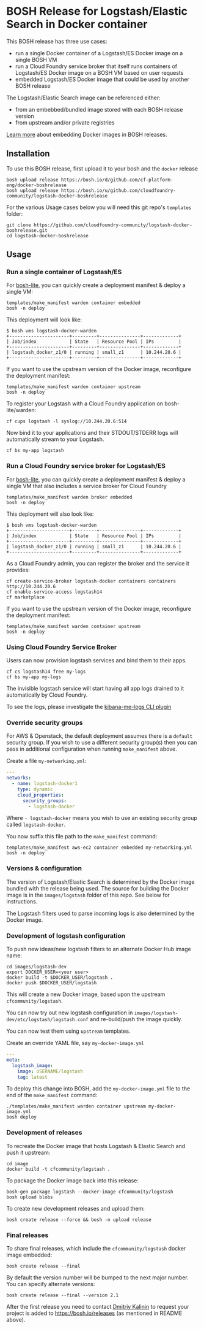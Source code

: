 BOSH Release for Logstash/Elastic Search in Docker container
============================================================

This BOSH release has three use cases:

-	run a single Docker container of a Logstash/ES Docker image on a single BOSH VM
-	run a Cloud Foundry service broker that itself runs containers of Logstash/ES Docker image on a BOSH VM based on user requests
-	embedded Logstash/ES Docker image that could be used by another BOSH release

The Logstash/Elastic Search image can be referenced either:

-	from an embebbed/bundled image stored with each BOSH release version
-	from upstream and/or private registries

[Learn more](https://blog.starkandwayne.com/2015/04/28/embed-docker-into-bosh-releases/) about embedding Docker images in BOSH releases.

Installation
------------

To use this BOSH release, first upload it to your bosh and the `docker` release

```
bosh upload release https://bosh.io/d/github.com/cf-platform-eng/docker-boshrelease
bosh upload release https://bosh.io/u/github.com/cloudfoundry-community/logstash-docker-boshrelease
```

For the various Usage cases below you will need this git repo's `templates` folder:

```
git clone https://github.com/cloudfoundry-community/logstash-docker-boshrelease.git
cd logstash-docker-boshrelease
```

Usage
-----

### Run a single container of Logstash/ES

For [bosh-lite](https://github.com/cloudfoundry/bosh-lite), you can quickly create a deployment manifest & deploy a single VM:

```
templates/make_manifest warden container embedded
bosh -n deploy
```

This deployment will look like:

```
$ bosh vms logstash-docker-warden
+----------------------+---------+---------------+-------------+
| Job/index            | State   | Resource Pool | IPs         |
+----------------------+---------+---------------+-------------+
| logstash_docker_z1/0 | running | small_z1      | 10.244.20.6 |
+----------------------+---------+---------------+-------------+
```

If you want to use the upstream version of the Docker image, reconfigure the deployment manifest:

```
templates/make_manifest warden container upstream
bosh -n deploy
```

To register your Logstash with a Cloud Foundry application on bosh-lite/warden:

```
cf cups logstash -l syslog://10.244.20.6:514
```

Now bind it to your applications and their STDOUT/STDERR logs will automatically stream to your Logstash.

```
cf bs my-app logstash
```

### Run a Cloud Foundry service broker for Logstash/ES

For [bosh-lite](https://github.com/cloudfoundry/bosh-lite), you can quickly create a deployment manifest & deploy a single VM that also includes a service broker for Cloud Foundry

```
templates/make_manifest warden broker embedded
bosh -n deploy
```

This deployment will also look like:

```
$ bosh vms logstash-docker-warden
+----------------------+---------+---------------+-------------+
| Job/index            | State   | Resource Pool | IPs         |
+----------------------+---------+---------------+-------------+
| logstash_docker_z1/0 | running | small_z1      | 10.244.20.6 |
+----------------------+---------+---------------+-------------+
```

As a Cloud Foundry admin, you can register the broker and the service it provides:

```
cf create-service-broker logstash-docker containers containers http://10.244.20.6
cf enable-service-access logstash14
cf marketplace
```

If you want to use the upstream version of the Docker image, reconfigure the deployment manifest:

```
templates/make_manifest warden container upstream
bosh -n deploy
```

### Using Cloud Foundry Service Broker

Users can now provision logstash services and bind them to their apps.

```
cf cs logstash14 free my-logs
cf bs my-app my-logs
```

The invisible logstash service will start having all app logs drained to it automatically by Cloud Foundry.

To see the logs, please investigate the [kibana-me-logs CLI plugin](https://github.com/cloudfoundry-community/cf-plugin-kibana-me-logs)

### Override security groups

For AWS & Openstack, the default deployment assumes there is a `default` security group. If you wish to use a different security group(s) then you can pass in additional configuration when running `make_manifest` above.

Create a file `my-networking.yml`:

```yaml
---
networks:
  - name: logstash-docker1
    type: dynamic
    cloud_properties:
      security_groups:
        - logstash-docker
```

Where `- logstash-docker` means you wish to use an existing security group called `logstash-docker`.

You now suffix this file path to the `make_manifest` command:

```
templates/make_manifest aws-ec2 container embedded my-networking.yml
bosh -n deploy
```

### Versions & configuration

The version of Logstash/Elastic Search is determined by the Docker image bundled with the release being used. The source for building the Docker image is in the `images/logstash` folder of this repo. See below for instructions.

The Logstash filters used to parse incoming logs is also determined by the Docker image.

### Development of logstash configuration

To push new ideas/new logstash filters to an alternate Docker Hub image name:

```
cd images/logstash-dev
export DOCKER_USER=<your user>
docker build -t $DOCKER_USER/logstash .
docker push $DOCKER_USER/logstash
```

This will create a new Docker image, based upon the upstream `cfcommunity/logstash`.

You can now try out new logstash configuration in `images/logstash-dev/etc/logstash/logstash.conf` and re-build/push the image quickly.

You can now test them using `upstream` templates.

Create an override YAML file, say `my-docker-image.yml`

```yaml
---
meta:
  logstash_image:
    image: USERNAME/logstash
    tag: latest
```

To deploy this change into BOSH, add the `my-docker-image.yml` file to the end of the `make_manifest` command:

```
./templates/make_manifest warden container upstream my-docker-image.yml
bosh deploy
```

### Development of releases

To recreate the Docker image that hosts Logstash & Elastic Search and push it upstream:

```
cd image
docker build -t cfcommunity/logstash .
```

To package the Docker image back into this release:

```
bosh-gen package logstash --docker-image cfcommunity/logstash
bosh upload blobs
```

To create new development releases and upload them:

```
bosh create release --force && bosh -n upload release
```

### Final releases

To share final releases, which include the `cfcommunity/logstash` docker image embedded:

```
bosh create release --final
```

By default the version number will be bumped to the next major number. You can specify alternate versions:

```
bosh create release --final --version 2.1
```

After the first release you need to contact [Dmitriy Kalinin](mailto://dkalinin@pivotal.io) to request your project is added to https://bosh.io/releases (as mentioned in README above).
